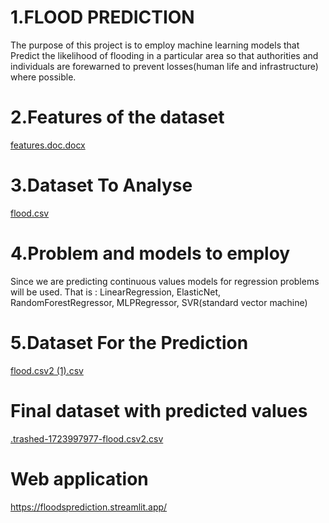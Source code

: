 # 1.FLOOD PREDICTION 
The purpose of this project is to employ machine learning models that Predict the likelihood of flooding in a particular area so that authorities and individuals are forewarned to prevent losses(human life and infrastructure) where possible.

# 2.Features of the dataset
[features.doc.docx](https://github.com/user-attachments/files/16319851/features.doc.docx)

# 3.Dataset To Analyse
[flood.csv](https://github.com/user-attachments/files/16319866/flood.csv)


# 4.Problem and models to employ
Since we are predicting continuous values models for regression problems will be used. That is : LinearRegression, ElasticNet, RandomForestRegressor, MLPRegressor,
SVR(standard vector machine)

# 5.Dataset For the Prediction 
[flood.csv2 (1).csv](https://github.com/user-attachments/files/16319878/flood.csv2.1.csv)

# Final dataset with predicted values
[.trashed-1723997977-flood.csv2.csv](https://github.com/user-attachments/files/16319881/default.trashed-1723997977-flood.csv2.csv)

# Web application 
https://floodsprediction.streamlit.app/



